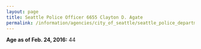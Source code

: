 ```yaml
---
layout: page
title: Seattle Police Officer 6655 Clayton D. Agate
permalink: /information/agencies/city_of_seattle/seattle_police_department/copbook/6655/
---
```


**Age as of Feb. 24, 2016:** 44
